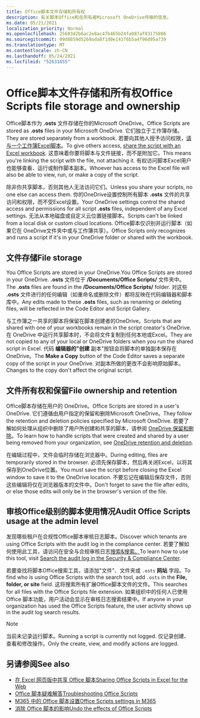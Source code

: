 ```yaml
---
title: Office脚本文件存储和所有权
description: 有关脚本Office和在所有者Microsoft OneDrive传输的信息。
ms.date: 05/21/2021
localization_priority: Normal
ms.openlocfilehash: 25683d2b6ac2e8ac47b465b24fa087af83175806
ms.sourcegitcommit: 09d8859d5269ada8f1d0e141f6b5a4f96d95a739
ms.translationtype: MT
ms.contentlocale: zh-CN
ms.lasthandoff: 05/24/2021
ms.locfileid: "52631655"
---
```

# <a name="office-scripts-file-storage-and-ownership"></a><span data-ttu-id="ac611-103">Office脚本文件存储和所有权</span><span class="sxs-lookup"><span data-stu-id="ac611-103">Office Scripts file storage and ownership</span></span>

<span data-ttu-id="ac611-104">Office脚本作为 **.osts** 文件存储在你的Microsoft OneDrive。</span><span class="sxs-lookup"><span data-stu-id="ac611-104">Office Scripts are stored as **.osts** files in your Microsoft OneDrive.</span></span> <span data-ttu-id="ac611-105">它们独立于工作簿存储。</span><span class="sxs-lookup"><span data-stu-id="ac611-105">They are stored separately from a workbook.</span></span> <span data-ttu-id="ac611-106">若要向其他人授予访问权限，[请与一个工作簿Excel脚本](excel.md#sharing-scripts)。</span><span class="sxs-lookup"><span data-stu-id="ac611-106">To give others access, [share the script with an Excel workbook](excel.md#sharing-scripts).</span></span> <span data-ttu-id="ac611-107">这意味着你要将脚本与文件链接，而不是附加它。</span><span class="sxs-lookup"><span data-stu-id="ac611-107">This means you're linking the script with the file, not attaching it.</span></span> <span data-ttu-id="ac611-108">有权访问脚本Excel用户也能够查看、运行或制作脚本副本。</span><span class="sxs-lookup"><span data-stu-id="ac611-108">Whoever has access to the Excel file will also be able to view, run, or make a copy of the script.</span></span>

<span data-ttu-id="ac611-109">除非你共享脚本，否则其他人无法访问它们。</span><span class="sxs-lookup"><span data-stu-id="ac611-109">Unless you share your scripts, no one else can access them.</span></span> <span data-ttu-id="ac611-110">你的OneDrive设置控制所有脚本 **.osts** 文件的共享访问和权限，而不受Excel设置。</span><span class="sxs-lookup"><span data-stu-id="ac611-110">Your OneDrive settings control the shared access and permissions for all script **.osts** files, independent of any Excel settings.</span></span> <span data-ttu-id="ac611-111">无法从本地磁盘或自定义云位置链接脚本。</span><span class="sxs-lookup"><span data-stu-id="ac611-111">Scripts can't be linked from a local disk or custom cloud locations.</span></span> <span data-ttu-id="ac611-112">Office脚本仅识别并运行脚本（如果它在 OneDrive文件夹中或与工作簿共享）。</span><span class="sxs-lookup"><span data-stu-id="ac611-112">Office Scripts only recognizes and runs a script if it's in your OneDrive folder or shared with the workbook.</span></span>

## <a name="file-storage"></a><span data-ttu-id="ac611-113">文件存储</span><span class="sxs-lookup"><span data-stu-id="ac611-113">File storage</span></span>

<span data-ttu-id="ac611-114">You Office Scripts are stored in your OneDrive.</span><span class="sxs-lookup"><span data-stu-id="ac611-114">You Office Scripts are stored in your OneDrive.</span></span> <span data-ttu-id="ac611-115">**.osts** 文件位于 **/Documents/Office Scripts/** 文件夹中。</span><span class="sxs-lookup"><span data-stu-id="ac611-115">The **.osts** files are found in the **/Documents/Office Scripts/** folder.</span></span> <span data-ttu-id="ac611-116">对这些 **.osts** 文件进行的任何编辑（如重命名或删除文件）都将反映在代码编辑器和脚本库中。</span><span class="sxs-lookup"><span data-stu-id="ac611-116">Any edits made to these **.osts** files, such as renaming or deleting files, will be reflected in the Code Editor and Script Gallery.</span></span>

<span data-ttu-id="ac611-117">与工作簿之一共享的脚本将保留在脚本创建者的OneDrive。</span><span class="sxs-lookup"><span data-stu-id="ac611-117">Scripts that are shared with one of your workbooks remain in the script creator's OneDrive.</span></span> <span data-ttu-id="ac611-118">在 OneDrive 中运行共享脚本时，不会将文件复制到任何本地或Excel。</span><span class="sxs-lookup"><span data-stu-id="ac611-118">They are not copied to any of your local or OneDrive folders when you run the shared script in Excel.</span></span> <span data-ttu-id="ac611-119">代码 **编辑器的"创建** 副本"按钮会将脚本的单独副本保存在OneDrive。</span><span class="sxs-lookup"><span data-stu-id="ac611-119">The **Make a Copy** button of the Code Editor saves a separate copy of the script in your OneDrive.</span></span> <span data-ttu-id="ac611-120">对副本所做的更改不会影响原始脚本。</span><span class="sxs-lookup"><span data-stu-id="ac611-120">Changes to the copy don't affect the original script.</span></span>

## <a name="file-ownership-and-retention"></a><span data-ttu-id="ac611-121">文件所有权和保留</span><span class="sxs-lookup"><span data-stu-id="ac611-121">File ownership and retention</span></span>

<span data-ttu-id="ac611-122">Office脚本存储在用户的 OneDrive。</span><span class="sxs-lookup"><span data-stu-id="ac611-122">Office Scripts are stored in a user's OneDrive.</span></span> <span data-ttu-id="ac611-123">它们遵循由用户指定的保留和删除Microsoft OneDrive。</span><span class="sxs-lookup"><span data-stu-id="ac611-123">They follow the retention and deletion policies specified by Microsoft OneDrive.</span></span> <span data-ttu-id="ac611-124">若要了解如何处理从组织中删除了用户所创建和共享的脚本，请参阅 [OneDrive 保留和删除](/onedrive/retention-and-deletion)。</span><span class="sxs-lookup"><span data-stu-id="ac611-124">To learn how to handle scripts that were created and shared by a user being removed from your organization, see [OneDrive retention and deletion](/onedrive/retention-and-deletion).</span></span>

<span data-ttu-id="ac611-125">在编辑过程中，文件会临时存储在浏览器中。</span><span class="sxs-lookup"><span data-stu-id="ac611-125">During editing, files are temporarily stored in the browser.</span></span> <span data-ttu-id="ac611-126">必须先保存脚本，然后再关闭Excel，以将其保存到OneDrive位置。</span><span class="sxs-lookup"><span data-stu-id="ac611-126">You must save the script before closing the Excel window to save it to the OneDrive location.</span></span> <span data-ttu-id="ac611-127">不要忘记在编辑后保存文件，否则这些编辑将仅在浏览器版本的文件中。</span><span class="sxs-lookup"><span data-stu-id="ac611-127">Don't forget to save the file after edits, or else those edits will only be in the browser's version of the file.</span></span>

## <a name="audit-office-scripts-usage-at-the-admin-level"></a><span data-ttu-id="ac611-128">审核Office级别的脚本使用情况</span><span class="sxs-lookup"><span data-stu-id="ac611-128">Audit Office Scripts usage at the admin level</span></span>

<span data-ttu-id="ac611-129">发现哪些租户在合规性Office脚本审核日志脚本。</span><span class="sxs-lookup"><span data-stu-id="ac611-129">Discover which tenants are using Office Scripts with the audit log in the compliance center.</span></span> <span data-ttu-id="ac611-130">若要了解如何使用此工具，请访问在安全与合规审核日志[搜索&搜索。](/microsoft-365/compliance/search-the-audit-log-in-security-and-compliance?view=o365-worldwide#search-the-audit-log)</span><span class="sxs-lookup"><span data-stu-id="ac611-130">To learn how to use this tool, visit [Search the audit log in the Security & Compliance Center](/microsoft-365/compliance/search-the-audit-log-in-security-and-compliance?view=o365-worldwide#search-the-audit-log).</span></span>

<span data-ttu-id="ac611-131">若要查找将脚本Office搜索工具，请添加"文件"、文件夹或 `.osts` **网站** 字段。</span><span class="sxs-lookup"><span data-stu-id="ac611-131">To find who is using Office Scripts with the search tool, add `.osts` in the **File, folder, or site** field.</span></span> <span data-ttu-id="ac611-132">这将搜索所有扩展Office脚本文件的文件。</span><span class="sxs-lookup"><span data-stu-id="ac611-132">This searches for all files with the Office Scripts file extension.</span></span> <span data-ttu-id="ac611-133">如果组织中的任何人已使用 Office 脚本功能，用户活动会显示在审核日志搜索结果中。</span><span class="sxs-lookup"><span data-stu-id="ac611-133">If anyone in your organization has used the Office Scripts feature, the user activity shows up in the audit log search results.</span></span>

> [!NOTE]
> <span data-ttu-id="ac611-134">当前未记录运行脚本。</span><span class="sxs-lookup"><span data-stu-id="ac611-134">Running a script is currently not logged.</span></span> <span data-ttu-id="ac611-135">仅记录创建、查看和修改操作。</span><span class="sxs-lookup"><span data-stu-id="ac611-135">Only the create, view, and modify actions are logged.</span></span>

## <a name="see-also"></a><span data-ttu-id="ac611-136">另请参阅</span><span class="sxs-lookup"><span data-stu-id="ac611-136">See also</span></span>

- [<span data-ttu-id="ac611-137">在 Excel 网页版中共享 Office 脚本</span><span class="sxs-lookup"><span data-stu-id="ac611-137">Sharing Office Scripts in Excel for the Web</span></span>](https://support.microsoft.com/office/sharing-office-scripts-in-excel-for-the-web-226eddbc-3a44-4540-acfe-fccda3d1122b)
- [<span data-ttu-id="ac611-138">Office 脚本疑难解答</span><span class="sxs-lookup"><span data-stu-id="ac611-138">Troubleshooting Office Scripts</span></span>](../testing/troubleshooting.md)
- [<span data-ttu-id="ac611-139">M365 中的 Office 脚本设置</span><span class="sxs-lookup"><span data-stu-id="ac611-139">Office Scripts settings in M365</span></span>](https://support.office.com/article/office-scripts-settings-in-m365-19d3c51a-6ca2-40ab-978d-60fa49554dcf)
- [<span data-ttu-id="ac611-140">消除 Office 脚本的影响</span><span class="sxs-lookup"><span data-stu-id="ac611-140">Undo the effects of Office Scripts</span></span>](../testing/undo.md)
